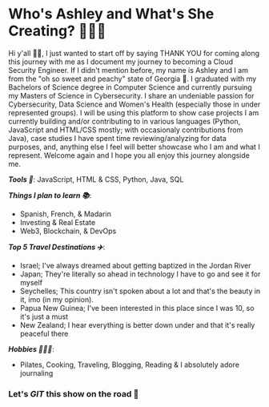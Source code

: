 # Who's Ashley and What's She Creating? 👩🏿‍💻

Hi y'all 👋🏿, I just wanted to start off by saying THANK YOU for coming along this journey with me as I document my journey to becoming a Cloud Security Engineer. If I didn't mention before, my name is Ashley and I am from the "oh so sweet and peachy" state of Georgia 🍑. I graduated with my Bachelors of Science degree in Computer Science and currently pursuing my Masters of Science in Cybersecurity. I share an undeniable passion for Cybersecurity, Data Science and Women's Health (especially those in under represented groups). I will be using this platform to show case projects I am currently building and/or contributing to in various languages (Python, JavaScript and HTML/CSS mostly; with occasionaly contributions from Java), case studies I have spent time reviewing/analyzing for data purposes, and, anything else I feel will better showcase who I am and what I represent. Welcome again and I hope you all enjoy this journey alongside me.

***Tools 🔗***: JavaScript, HTML & CSS, Python, Java, SQL

***Things I plan to learn 📚***:
- Spanish, French, & Madarin
- Investing & Real Estate
- Web3, Blockchain, & DevOps

***Top 5 Travel Destinations ✈️***:
- Israel; I've always dreamed about getting baptized in the Jordan River
- Japan; They're literally so ahead in technology I have to go and see it for myself 
- Seychelles; This country isn't spoken about a lot and that's the beauty in it, imo (in my opinion).
- Papua New Guinea; I've been interested in this place since I was 10, so it's just a must
- New Zealand; I hear everything is better down under and that it's really peaceful there

***Hobbies 🏋🏿‍♀️***:
* Pilates, Cooking, Traveling, Blogging, Reading & I absolutely adore journaling

### Let's *GIT* this show on the road 🚀
